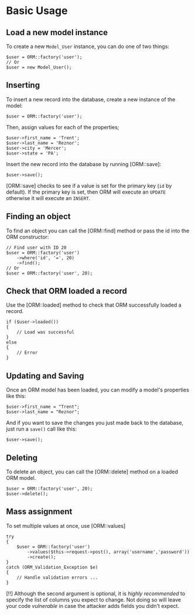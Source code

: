 # Basic Usage

## Load a new model instance

To create a new `Model_User` instance, you can do one of two things:

	$user = ORM::factory('user');
	// Or
	$user = new Model_User();

## Inserting

To insert a new record into the database, create a new instance of the model:

	$user = ORM::factory('user');

Then, assign values for each of the properties;

	$user->first_name = 'Trent';
	$user->last_name = 'Reznor';
	$user->city = 'Mercer';
	$user->state = 'PA';

Insert the new record into the database by running [ORM::save]:

	$user->save();

[ORM::save] checks to see if a value is set for the primary key (`id` by default). If the primary key is set, then ORM will execute an `UPDATE` otherwise it will execute an `INSERT`.


## Finding an object

To find an object you can call the [ORM::find] method or pass the id into the ORM constructor:

	// Find user with ID 20
	$user = ORM::factory('user')
		->where('id', '=', 20)
		->find();
	// Or
	$user = ORM::factory('user', 20);

## Check that ORM loaded a record

Use the [ORM::loaded] method to check that ORM successfully loaded a record.

	if ($user->loaded())
	{
		// Load was successful
	}
	else
	{
		// Error
	}

## Updating and Saving

Once an ORM model has been loaded, you can modify a model's properties like this:

	$user->first_name = "Trent";
	$user->last_name = "Reznor";

And if you want to save the changes you just made back to the database, just run a `save()` call like this:

	$user->save();



## Deleting


To delete an object, you can call the [ORM::delete] method on a loaded ORM model.

	$user = ORM::factory('user', 20);
	$user->delete();

	
## Mass assignment
	

To set multiple values at once, use [ORM::values]
	
	try
	{
		$user = ORM::factory('user')
			->values($this->request->post(), array('username','password'))
			->create();
	}
	catch (ORM_Validation_Exception $e)
	{
		// Handle validation errors ...
	}
	
[!!] Although the second argument is optional, it is *highly recommended* to specify the list of columns you expect to change. Not doing so will leave your code _vulnerable_ in case the attacker adds fields you didn't expect.

